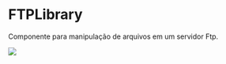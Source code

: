 # FTPLibrary

Componente para manipulação de arquivos em um servidor Ftp.

<img src="https://travis-ci.org/id4ni10/FTPLibrary.svg?branch=master" />
